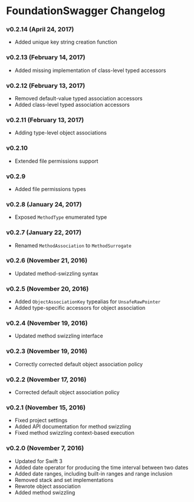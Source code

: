 FoundationSwagger Changelog
===========================

### v0.2.14 (April 24, 2017)
 - Added unique key string creation function

### v0.2.13 (February 14, 2017)
 - Added missing implementation of class-level typed accessors

### v0.2.12 (February 13, 2017)
 - Removed default-value typed association accessors
 - Added class-level typed association accessors

### v0.2.11 (February 13, 2017)
 - Adding type-level object associations

### v0.2.10
 - Extended file permissions support

### v0.2.9
 - Added file permissions types

### v0.2.8 (January 24, 2017)
 - Exposed `MethodType` enumerated type

### v0.2.7 (January 22, 2017)
 - Renamed `MethodAssociation` to `MethodSurrogate`

### v0.2.6 (November 21, 2016)
 - Updated method-swizzling syntax


### v0.2.5 (November 20, 2016)
 - Added `ObjectAssociationKey` typealias for `UnsafeRawPointer`
 - Added type-specific accessors for object association


### v0.2.4 (November 19, 2016)
 - Updated method swizzling interface


### v0.2.3 (November 19, 2016)
 - Correctly corrected default object association policy


### v0.2.2 (November 17, 2016)
 - Corrected default object association policy


### v0.2.1 (November 15, 2016)
 - Fixed project settings
 - Added API documentation for method swizzling
 - Fixed method swizzling context-based execution


### v0.2.0 (November 7, 2016)
 - Updated for Swift 3
 - Added date operator for producing the time interval between two dates
 - Added date ranges, including built-in ranges and range inclusion
 - Removed stack and set implementations
 - Rewrote object association
 - Added method swizzling
